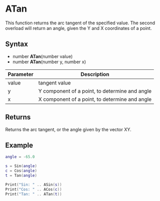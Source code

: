 # ATan

This function returns the arc tangent of the specified value. The second overload will return an angle, given the Y and X coordinates of a point.

## Syntax

- number **ATan**(number value)
- number **ATan**(number y, number x)

| Parameter | Description |
| --- | --- |
| value | tangent value |
| y | Y component of a point, to determine and angle |
| x | X component of a point, to determine and angle |

## Returns

Returns the arc tangent, or the angle given by the vector XY.

## Example

```lua
angle = -65.0

s = Sin(angle)
c = Cos(angle)
t = Tan(angle)

Print("Sin: " .. ASin(s))
Print("Cos: " .. ACos(c))
Print("Tan: " .. ATan(t))
```
